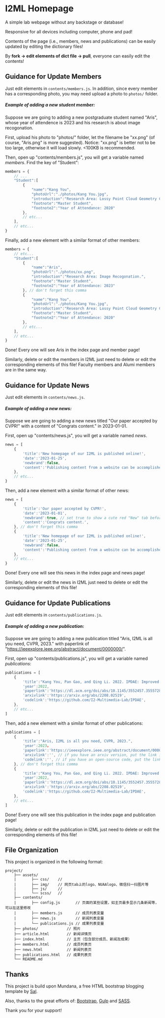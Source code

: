 # I2ML Homepage

A simple lab webpage without any backstage or database!

Responsive for all devices including computer, phone and pad!

Contents of the page (i.e., members, news and publications) can be easily updated by editing the dictionary files!

By **fork -> edit elements of dict file -> pull**, everyone can easily edit the contents!

## Guidance for Update Members
Just edit elements in ``contents/members.js``. In addition, since every member has a corresponding photo, you may need upload a photo to ``photos/`` folder.
##### Example of adding a new student member:
Suppose we are going to adding a new postgraduate student named "Aris", whose year of attendence is 2023 and his research is about image recogonation.

First, upload his photo to "photos/" folder, let the filename be "xx.png" (of course, "Aris.png" is more suggested).
Notice: "xx.png" is better not to be too large, otherwise it will load slowly. <100KB is recommended.

Then, open up "contents/members.js", you will get a variable named *members*. Find the key of "Student":
```javascript
members = {
    // ...
    "Student":[
        {
            "name":"Kang You",
            "photoUrl":"./photos/Kang You.jpg",
            "introduction":"Research Area: Lossy Point Cloud Geometry Compression using Deep Learning.",
            "footnote":"Master Student",
            "footnote2":"Year of Attendance: 2020"
        },
        // etc...
    ],
    // etc...
}
```
Finally, add a new element with a similar format of other members:
```javascript
members = {
    // etc...
    "Student":[
        {
            "name":"Aris",
            "photoUrl":"./photos/xx.png",
            "introduction":"Research Area: Image Recogonation.",
            "footnote":"Master Student",
            "footnote2":"Year of Attendance: 2023"
        }, // don't forget this comma
        {
            "name":"Kang You",
            "photoUrl":"./photos/Kang You.jpg",
            "introduction":"Research Area: Lossy Point Cloud Geometry Compression using Deep Learning.",
            "footnote":"Master Student",
            "footnote2":"Year of Attendance: 2020"
        },
        // etc...
    ],
    // etc...
}
```
Done! Every one will see Aris in the index page and member page!

Similarly, delete or edit the members in I2ML just need to delete or edit the corresponding elements of this file! Faculty members and Alumi members are in the same way.

## Guidance for Update News
Just edit elements in ``contents/news.js``.
##### Example of adding a new news:
Suppose we are going to adding a new news titled "Our paper accepted by CVPR!" with a content of "Congrats content." in 2023-01-01.

First, open up "contents/news.js", you will get a variable named *news*.
```javascript
news = [
    {
        'title':'New homepage of our I2ML is published online!',
        'date':'2023-01-25',
        'newbrand':false,
        'content':'Publishing content from a website can be accomplished simply by manipulating dictionary objects! See our GitHub for details on the source code and how to use it!😄',
    },
    // etc...
}
```
Then, add a new element with a similar format of other news:
```javascript
news = [ 
    {
        'title':'Our paper accepted by CVPR!',
        'date':'2023-01-01',
        'newbrand':true, // set true to show a cute red "New" tab before the title
        'content':'Congrats content.',
    }, // don't forget this comma
    {
        'title':'New homepage of our I2ML is published online!',
        'date':'2023-01-25',
        'newbrand':false,
        'content':'Publishing content from a website can be accomplished simply by manipulating dictionary objects! See our GitHub for details on the source code and how to use it!😄',
    },
    // etc...
}
```
Done! Every one will see this news in the index page and news page!

Similarly, delete or edit the news in I2ML just need to delete or edit the corresponding elements of this file!

## Guidance for Update Publications
Just edit elements in ``contents/publications.js``.
##### Example of adding a new publication:
Suppose we are going to adding a new publication titled "Aris, I2ML is all you need, CVPR, 2023." with paperlink of "https://ieeexplore.ieee.org/abstract/document/0000000/".

First, open up "contents/publications.js", you will get a variable named *publications*:
```javascript
publications = [
    {
        'title':"Kang You, Pan Gao, and Qing Li. 2022. IPDAE: Improved Patch-Based Deep Autoencoder for Lossy Point Cloud Geometry Compression. In Proceedings of the 1st International Workshop on Advances in Point Cloud Compression, Processing and Analysis (APCCPA '22). Association for Computing Machinery, New York, NY, USA, 1–10.",
        'year':2022,
        'paperlink':'https://dl.acm.org/doi/abs/10.1145/3552457.3555728',
        'arxivlink':'https://arxiv.org/abs/2208.02519',
        'codelink':'https://github.com/I2-Multimedia-Lab/IPDAE',
    },
    // etc...
]
```
Then, add a new element with a similar format of other publications:
```javascript
publications = [
    {
        'title':"Aris, I2ML is all you need, CVPR, 2023.",
        'year':2023，
        'paperlink':'https://ieeexplore.ieee.org/abstract/document/0000000/',
        'arxivlink':'', // if you have an arxiv version, put the link in. other wise keep an empty quotes like ''.
        'codelink':'', // if you have an open-source code, put the link in. other wise keep an empty quotes like ''.
    }, // don't forget this comma
    {
        'title':"Kang You, Pan Gao, and Qing Li. 2022. IPDAE: Improved Patch-Based Deep Autoencoder for Lossy Point Cloud Geometry Compression. In Proceedings of the 1st International Workshop on Advances in Point Cloud Compression, Processing and Analysis (APCCPA '22). Association for Computing Machinery, New York, NY, USA, 1–10.",
        'year':2022,
        'paperlink':'https://dl.acm.org/doi/abs/10.1145/3552457.3555728',
        'arxivlink':'https://arxiv.org/abs/2208.02519',
        'codelink':'https://github.com/I2-Multimedia-Lab/IPDAE',
    },
    // etc...
]
```
Done! Every one will see this publication in the index page and publication page!

Similarly, delete or edit the publication in I2ML just need to delete or edit the corresponding elements of this file!

## File Organization
This project is organized in the following format:
```
project/
    ├── assets/
    |       ├── css/    //
    |       ├── img/    // 网页tab上的logo、NUAAlogo、微信扫一扫图片等
    |       ├── js/     //
    |       └── scss/   //
    ├── contents/
    |       ├── config.js       // 页面的某些设置，如主页最多显示几条新闻等，可以在这里修改
    |       ├── members.js      // 成员列表变量
    |       ├── news.js         // 新闻列表变量
    |       └── publications.js // 成果列表变量
    ├── photos/             // 照片
    ├── article.html        // 新闻详情页
    ├── index.html          // 主页（包含部分成员、新闻及成果）
    ├── members.html        // 成员列表页
    ├── news.html           // 新闻列表页
    ├── publications.html   // 成果列表页
    └── README.md
```

## Thanks
This project is build upon Mundana, a free HTML bootstrap blogging template by [Sal](https://www.wowthemes.net).

Also, thanks to the great efforts of: [Bootstrap](https://github.com/twbs/bootstrap), [Gulp](https://gulpjs.com/) and [SASS](https://sass-lang.com/).

Thank you for your support!
